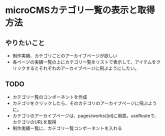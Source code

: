 # microCMSカテゴリ一覧の表示と取得方法

## やりたいこと

- 制作実績、カテゴリごとのアーカイブページが欲しい
- 各ページの実績一覧の上にカテゴリ一覧をリストで表示して、アイテムをクリックするとそれぞれのアーカイブページに飛ぶようにしたい。

## TODO

- カテゴリ一覧のコンポーネントを作成
- カテゴリをクリックしたら、そのカテゴリのアーカイブページに飛ぶように。
- カテゴリのアーカイブページは、pages/works/[id]に用意。useRouteで、カテゴリのURLを取得
- 制作実績一覧に、カテゴリ一覧コンポーネントを入れる
